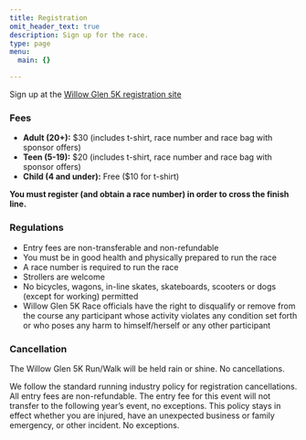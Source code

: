 ```yaml
---
title: Registration
omit_header_text: true
description: Sign up for the race.
type: page
menu:
  main: {}

---
```

Sign up at the [Willow Glen 5K registration site](https://raceroster.com/events/2022/57055/willow-glen-5k-runwalk-for-education)

### Fees

* **Adult (20+):** $30 (includes t-shirt, race number and race bag with sponsor offers)
* **Teen (5-19):** $20 (includes t-shirt, race number and race bag with sponsor offers)
* **Child (4 and under):** Free ($10 for t-shirt)

**You must register (and obtain a race number) in order to cross the finish line.**

### Regulations

* Entry fees are non-transferable and non-refundable
* You must be in good health and physically prepared to run the race
* A race number is required to run the race
* Strollers are welcome
* No bicycles, wagons, in-line skates, skateboards, scooters or dogs (except for working) permitted
* Willow Glen 5K Race officials have the right to disqualify or remove from the course any participant whose activity violates any condition set forth or who poses any harm to himself/herself or any other participant

### Cancellation

The Willow Glen 5K Run/Walk will be held rain or shine. No cancellations.

We follow the standard running industry policy for registration cancellations. All entry fees are non-refundable. The entry fee for this event will not transfer to the following year’s event, no exceptions. This policy stays in effect whether you are injured, have an unexpected business or family emergency, or other incident. No exceptions.